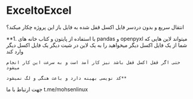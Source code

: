 # ExceltoExcel
انتقال سریع و بدون دردسر فایل اکسل قفل شده به فایل باز
این پروژه چکار میکند؟

**1. با استفاده از پایتون و کتاب خانه های pandas و openpyxl میتواند لاین هایی که شما از یک فایل اکسل دیگر میخواهید را به یک لاین در شیت دیگر یک فایل اکسل دیگر وارد کند

    حتی اگر قفل اکسل قفل باشد نیز کار آمد است و به سرعت این کار انجام میشود

    کد نویسی بهینه دارد و باعث هنگی و لگ نمیشود**

جهت ارتباط با ما
t.me/mohsenlinux

